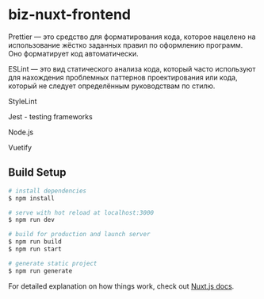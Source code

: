 # biz-nuxt-frontend

Prettier — это средство для форматирования кода, которое нацелено на использование жёстко заданных правил по оформлению программ. Оно форматирует код автоматически.

ESLint  — это вид статического анализа кода, который часто используют для нахождения проблемных паттернов проектирования или кода, который не следует определённым руководствам по стилю.

StyleLint 

Jest - testing frameworks 

Node.js

Vuetify


## Build Setup

```bash
# install dependencies
$ npm install

# serve with hot reload at localhost:3000
$ npm run dev

# build for production and launch server
$ npm run build
$ npm run start

# generate static project
$ npm run generate
```

For detailed explanation on how things work, check out [Nuxt.js docs](https://nuxtjs.org).
